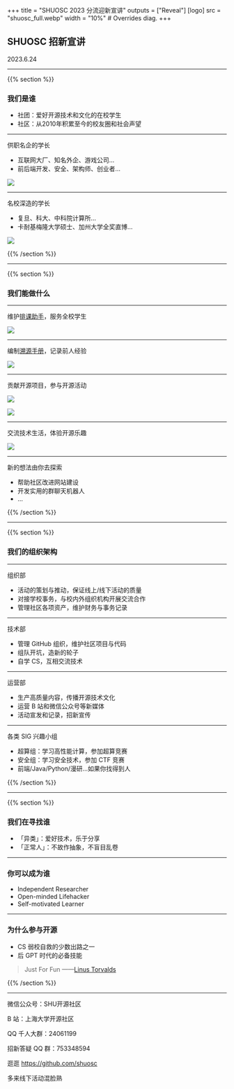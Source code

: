 +++
title = "SHUOSC 2023 分流迎新宣讲"
outputs = ["Reveal"]
[logo]
src = "shuosc_full.webp"
width = "10%" # Overrides diag.
+++

## SHUOSC 招新宣讲

2023.6.24

---

{{% section %}}

### 我们是谁

- 社团：爱好开源技术和文化的在校学生
- 社区：从2010年积累至今的校友圈和社会声望
  
---

供职名企的学长

- 互联网大厂、知名外企、游戏公司...
- 前后端开发、安全、架构师、创业者...

![](zzy.webp)

---

名校深造的学长

- 复旦、科大、中科院计算所...
- 卡耐基梅隆大学硕士、加州大学全奖直博...

![](lth.webp)

{{% /section %}}

---

{{% section %}}

### 我们能做什么

---

维护[排课助手](https://github.com/shuosc/shu-scheduling-helper/tree/v3)，服务全校学生

[![](xk.webp)](https://xk.shuosc.com/)

---

编制[溯源手册](https://shuosc.github.io/fly/)，记录前人经验

![](https://user-images.githubusercontent.com/100942238/209382842-8189947a-d228-473e-b21b-938e630fafd7.png)

---

贡献开源项目，参与开源活动

[![](GSoC_logo.svg)](https://summerofcode.withgoogle.com/get-started)

[![](OSPP_logo_zh.webp)](https://summer-ospp.ac.cn/help/student/)

---

交流技术生活，体验开源乐趣

[![](linux_party.webp)](https://shuosc.github.io/slides/2306-linux-party/)

--- 

新的想法由你去探索

- 帮助社区改进网站建设
- 开发实用的群聊天机器人
- ...

{{% /section %}}

---

{{% section %}}

### 我们的组织架构

---

组织部

- 活动的策划与推动，保证线上/线下活动的质量
- 对接学校事务，与校内外组织机构开展交流合作
- 管理社区各项资产，维护财务与事务记录

---

技术部

- 管理 GitHub 组织，维护社区项目与代码
- 组队开坑，造新的轮子
- 自学 CS，互相交流技术

---

运营部

- 生产高质量内容，传播开源技术文化
- 运营 B 站和微信公众号等新媒体
- 活动宣发和记录，招新宣传

---

各类 SIG 兴趣小组

- 超算组：学习高性能计算，参加超算竞赛
- 安全组：学习安全技术，参加 CTF 竞赛
- 前端/Java/Python/漫研...如果你找得到人

{{% /section %}}

---

{{% section %}}

### 我们在寻找谁

- 「异类」：爱好技术，乐于分享
- 「正常人」：不故作抽象，不盲目乱卷

---

### 你可以成为谁

- Independent Researcher
- Open-minded Lifehacker
- Self-motivated Learner

---

### 为什么参与开源

- CS 弱校自救的少数出路之一
- 后 GPT 时代的必备技能

> Just For Fun 
> ——[Linus Torvalds](https://en.wikipedia.org/wiki/Linus_Torvalds#Bibliography)


{{% /section %}}

---

微信公众号：SHU开源社区

B 站：上海大学开源社区

QQ 千人大群：24061199

招新答疑 QQ 群：753348594

逛逛 https://github.com/shuosc

多来线下活动混脸熟